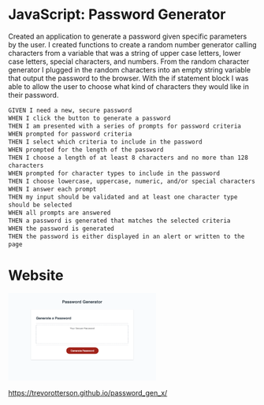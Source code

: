 # JavaScript: Password Generator

Created an application to generate a password given specific parameters by the user. I created functions to create a random number generator calling characters from a variable that was a string of upper case letters, lower case letters, special characters, and numbers. From the random character generator I plugged in the random characters into an empty string variable that output the password to the browser. With the if statement block I was able to allow the user to choose what kind of characters they would like in their password.

```
GIVEN I need a new, secure password
WHEN I click the button to generate a password
THEN I am presented with a series of prompts for password criteria
WHEN prompted for password criteria
THEN I select which criteria to include in the password
WHEN prompted for the length of the password
THEN I choose a length of at least 8 characters and no more than 128 characters
WHEN prompted for character types to include in the password
THEN I choose lowercase, uppercase, numeric, and/or special characters
WHEN I answer each prompt
THEN my input should be validated and at least one character type should be selected
WHEN all prompts are answered
THEN a password is generated that matches the selected criteria
WHEN the password is generated
THEN the password is either displayed in an alert or written to the page
```

# Website
<img src="./images/project.jpg" alt="Project page screenshot" width="300"/>

<a>https://trevorotterson.github.io/password_gen_x/</a>
